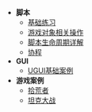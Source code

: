 * **脚本**
    * [基础练习](Unity/Introductory/脚本基础练习)
    * [游戏对象相关操作](Unity/Introductory/游戏对象相关操作)
    * [脚本生命周期详解](Unity/Introductory/Unity生命周期总结)
    * [协程](Unity/Introductory/协程)
* **GUI**
    * [UGUI基础案例](Unity/Introductory/UGUI基础案例)
* **游戏案例**
    * [拾荒者](Unity/Introductory/2DRoguelike游戏拾荒者)
    * [坦克大战](Unity/Introductory/坦克大战)
